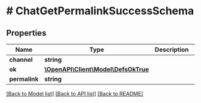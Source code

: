 # # ChatGetPermalinkSuccessSchema

## Properties

Name | Type | Description | Notes
------------ | ------------- | ------------- | -------------
**channel** | **string** |  |
**ok** | [**\OpenAPI\Client\Model\DefsOkTrue**](DefsOkTrue.md) |  |
**permalink** | **string** |  |

[[Back to Model list]](../../README.md#models) [[Back to API list]](../../README.md#endpoints) [[Back to README]](../../README.md)
